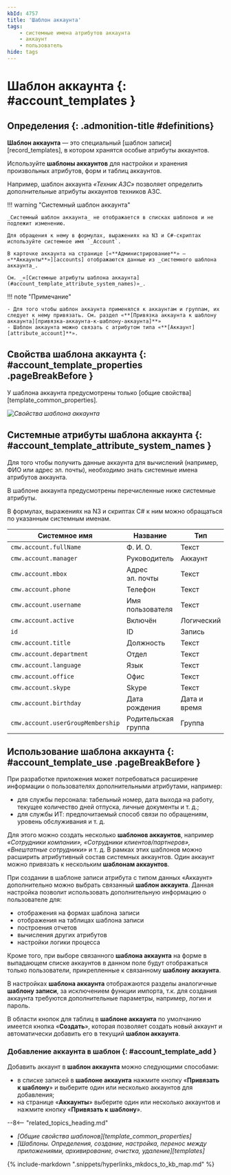 ```yaml
---
kbId: 4757
title: 'Шаблон аккаунта'
tags:
    - системные имена атрибутов аккаунта
    - аккаунт
    - пользователь
hide: tags
---
```


# Шаблон аккаунта {: #account_templates }

<div class="admonition question" markdown="block">

## Определения {: .admonition-title #definitions}

**Шаблон аккаунта** — это специальный [шаблон записи][record_templates], в котором хранятся особые атрибуты аккаунтов.

Используйте **шаблоны аккаунтов** для настройки и хранения произвольных атрибутов, форм и таблиц аккаунтов.

Например, шаблон аккаунта _«Техник АЗС»_ позволяет определить дополнительные атрибуты аккаунтов техников АЗС.

</div>

!!! warning "Системный шаблон аккаунта"

    _Системный шаблон аккаунта_ не отображается в списках шаблонов и не подлежит изменению.
    
    Для обращения к нему в формулах, выражениях на N3 и C#-скриптах используйте системное имя `_Account`.

    В карточке аккаунта на странице [«**Администрирование**» — «**Аккаунты**»][accounts] отображаются данные из _системного шаблона аккаунта_.
    
    См. _«[Системные атрибуты шаблона аккаунта](#account_template_attribute_system_names)»_.

!!! note "Примечание"

    - Для того чтобы шаблон аккаунта применялся к аккаунтам и группам, их следует к нему привязать. См. раздел «**[Привязка аккаунта к шаблону аккаунта][привязка-аккаунта-к-шаблону-аккаунта]**»
    - Шаблон аккаунта можно связать с атрибутом типа «**[Аккаунт][attribute_account]**».

## Свойства шаблона аккаунта {: #account_template_properties .pageBreakBefore }

У шаблона аккаунта предусмотрены только [общие свойства][template_common_properties].

_![Свойства шаблона аккаунта](account_templates_properties.png)_

## Системные атрибуты шаблона аккаунта {: #account_template_attribute_system_names }

Для того чтобы получить данные аккаунта для вычислений (например, ФИО или адрес эл.&nbsp;почты), необходимо знать системные имена атрибутов аккаунта.

В шаблоне аккаунта предусмотрены перечисленные ниже системные атрибуты.

В формулах, выражениях на N3 и скриптах C# к ним можно обращаться по указанным системным именам.

| Системное имя                     | Название             | Тип          |
| --------------------------------- | -------------------- | ------------ |
| `cmw.account.fullName`            | Ф. И. О.             | Текст        |
| `cmw.account.manager`             | Руководитель         | Аккаунт      |
| `cmw.account.mbox`                | Адрес эл.&nbsp;почты | Текст        |
| `cmw.account.phone`               | Телефон              | Текст        |
| `cmw.account.username`            | Имя пользователя     | Текст        |
| `cmw.account.active`              | Включён              | Логический   |
| `id`                              | ID                   | Запись       |
| `cmw.account.title`               | Должность            | Текст        |
| `cmw.account.department`          | Отдел                | Текст        |
| `cmw.account.language`            | Язык                 | Текст        |
| `cmw.account.office`              | Офис                 | Текст        |
| `cmw.account.skype`               | Skype                | Текст        |
| `cmw.account.birthday`            | Дата рождения        | Дата и время |
| `cmw.account.userGroupMembership` | Родительская группа  | Группа       |

## Использование шаблона аккаунта {: #account_template_use .pageBreakBefore }

При разработке приложения может потребоваться расширение информации о пользователях дополнительными атрибутами, например:

- для службы персонала: табельный номер, дата выхода на работу, текущее количество дней отпуска, личные документы и т. д.;
- для службы ИТ: предпочитаемый способ связи по обращениям, уровень обслуживания и т. д.

Для этого можно создать несколько **шаблонов аккаунтов**, например _«Сотрудники компании», «Сотрудники клиентов/партнеров», «Внештатные сотрудники»_ и т. д. В рамках этих шаблонов можно расширить атрибутивный состав системных аккаунтов. Один аккаунт можно привязать к нескольким **шаблонам аккаунтов**.

При создании в шаблоне записи атрибута с типом данных «Аккаунт» дополнительно можно выбрать связанный **шаблон аккаунта**. Данная настройка позволит использовать дополнительную информацию о пользователе для:

- отображения на формах шаблона записи
- отображения на таблицах шаблона записи
- построения отчетов
- вычисления других атрибутов
- настройки логики процесса

Кроме того, при выборе связанного **шаблона аккаунта** на форме в выпадающем списке аккаунтов в данном поле будут отображаться только пользователи, прикрепленные к связанному **шаблону аккаунта**.

В настройках **шаблона аккаунта** отображаются разделы аналогичные **шаблону записи**, за исключением функции импорта, т.к. для создания аккаунта требуются дополнительные параметры, например, логин и пароль.

В области кнопок для таблиц в **шаблоне аккаунта** по умолчанию имеется кнопка «**Создать**», которая позволяет создать новый аккаунт и автоматически добавить его в текущий **шаблон аккаунта**.

### Добавление аккаунта в шаблон {: #account_template_add }

Добавить аккаунт в **шаблон аккаунта** можно следующими способами:

- в списке записей в **шаблоне аккаунта** нажмите кнопку «**Привязать к шаблону**» и выберите один или несколько аккаунтов для добавления;
- на странице «**Аккаунты**» выберите один или несколько аккаунтов и нажмите кнопку «**Привязать к шаблону**».

<div class="relatedTopics" markdown="block">

--8<-- "related_topics_heading.md"

- _[Общие свойства шаблонов][template_common_properties]_
- _[Шаблоны. Определения, создание, настройка, перенос между приложениями, архивирование, очистка, удаление][templates]_

</div>

{% include-markdown ".snippets/hyperlinks_mkdocs_to_kb_map.md" %}
